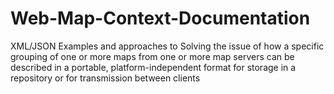 # Web-Map-Context-Documentation
XML/JSON Examples and approaches to Solving the issue of how a specific grouping of one or more maps from one or more map servers can be described in a portable, platform-independent format for storage in a repository or for transmission between clients  
